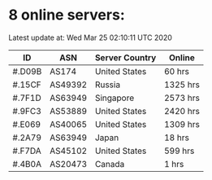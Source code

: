 # 8 online servers:

Latest update at: Wed Mar 25 02:10:11 UTC 2020

| ID | ASN | Server Country | Online |
| -- | --- | -------------- | ------ |
| #.D09B | AS174 | United States | 60 hrs |
| #.15CF | AS49392 | Russia | 1325 hrs |
| #.7F1D | AS63949 | Singapore | 2573 hrs |
| #.9FC3 | AS53889 | United States | 2420 hrs |
| #.E069 | AS40065 | United States | 1309 hrs |
| #.2A79 | AS63949 | Japan | 18 hrs |
| #.F7DA | AS45102 | United States | 599 hrs |
| #.4B0A | AS20473 | Canada | 1 hrs |

